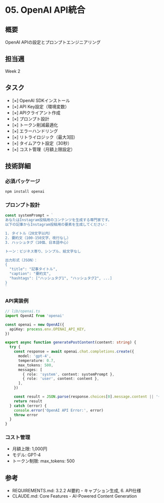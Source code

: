 # 05. OpenAI API統合

## 概要
OpenAI APIの設定とプロンプトエンジニアリング

## 担当週
Week 2

## タスク

- [×] OpenAI SDKインストール
- [×] API Key設定（環境変数）
- [×] APIクライアント作成
- [×] プロンプト設計
- [×] トークン削減最適化
- [×] エラーハンドリング
- [×] リトライロジック（最大3回）
- [×] タイムアウト設定（30秒）
- [×] コスト管理（月額上限設定）

## 技術詳細

### 必須パッケージ
```bash
npm install openai
```

### プロンプト設計
```typescript
const systemPrompt = `
あなたはInstagram投稿用のコンテンツを生成する専門家です。
以下の記事からInstagram投稿用の要素を生成してください：

1. タイトル（20文字以内）
2. 要約文（100-150文字、改行なし）
3. ハッシュタグ（10個、日本語中心）

トーン：ビジネス寄り、シンプル、絵文字なし

出力形式（JSON）：
{
  "title": "記事タイトル",
  "caption": "要約文",
  "hashtags": ["ハッシュタグ1", "ハッシュタグ2", ...]
}
`
```

### API実装例
```typescript
// lib/openai.ts
import OpenAI from 'openai'

const openai = new OpenAI({
  apiKey: process.env.OPENAI_API_KEY,
})

export async function generatePostContent(content: string) {
  try {
    const response = await openai.chat.completions.create({
      model: 'gpt-4',
      temperature: 0.7,
      max_tokens: 500,
      messages: [
        { role: 'system', content: systemPrompt },
        { role: 'user', content: content },
      ],
    })

    const result = JSON.parse(response.choices[0].message.content || '{}')
    return result
  } catch (error) {
    console.error('OpenAI API Error:', error)
    throw error
  }
}
```

### コスト管理
- 月額上限: 1,000円
- モデル: GPT-4
- トークン制限: max_tokens: 500

## 参考
- REQUIREMENTS.md: 3.2.2 AI要約・キャプション生成, 6. API仕様
- CLAUDE.md: Core Features - AI-Powered Content Generation
